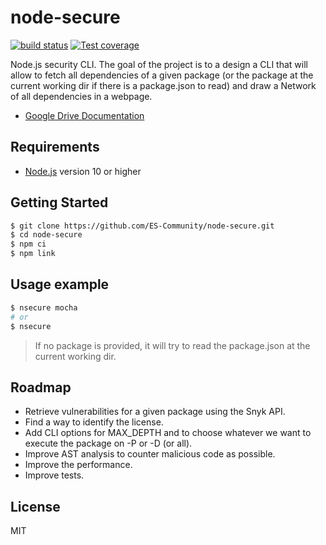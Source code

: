 # node-secure

[![build status][travis-image]][travis-url]
[![Test coverage][codecov-image]][codecov-url]

Node.js security CLI. The goal of the project is to a design a CLI that will allow to fetch all dependencies of a given package (or the package at the current working dir if there is a package.json to read) and draw a Network of all dependencies in a webpage.

- [Google Drive Documentation](https://docs.google.com/document/d/1853Uwup9mityAYqAOnen1KSqSA6hlBgpKU0u0ygGY4Y/edit?usp=sharing)

## Requirements

- [Node.js](https://nodejs.org/en/) version 10 or higher

## Getting Started

```bash
$ git clone https://github.com/ES-Community/node-secure.git
$ cd node-secure
$ npm ci
$ npm link
```

## Usage example

```bash
$ nsecure mocha
# or
$ nsecure
```

> If no package is provided, it will try to read the package.json at the current working dir.

## Roadmap

- Retrieve vulnerabilities for a given package using the Snyk API.
- Find a way to identify the license.
- Add CLI options for MAX_DEPTH and to choose whatever we want to execute the package on -P or -D (or all).
- Improve AST analysis to counter malicious code as possible.
- Improve the performance.
- Improve tests.

## License

MIT

[travis-image]: https://img.shields.io/travis/com/ES-Community/node-secure/master.svg?style=flat-square
[travis-url]: https://travis-ci.com/ES-Community/node-secure
[codecov-image]: https://img.shields.io/codecov/c/github/ES-Community/node-secure.svg?style=flat-square
[codecov-url]: https://codecov.io/github/ES-Community/node-secure

